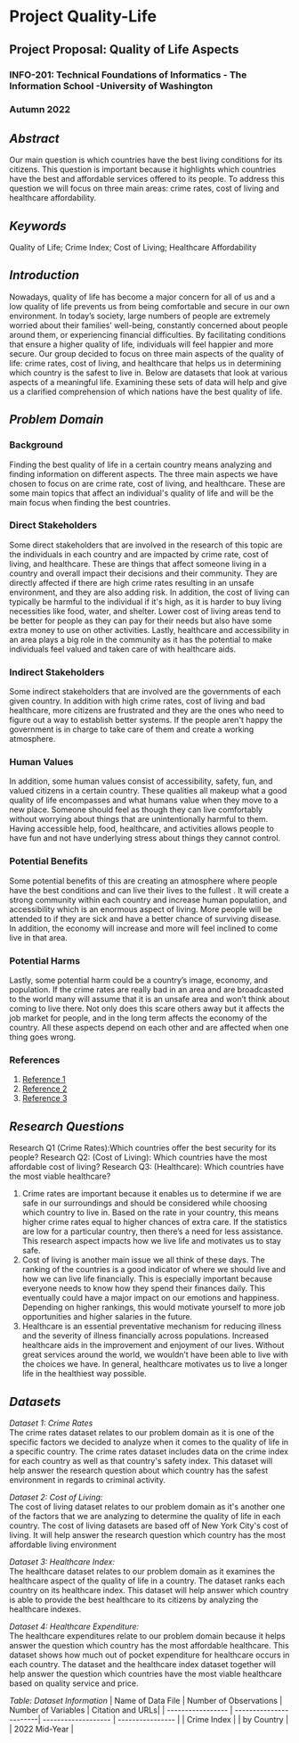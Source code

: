 # Project Quality-Life
## Project Proposal: Quality of Life Aspects
### INFO-201: Technical Foundations of Informatics - The Information School -University of Washington
### Autumn 2022

## **_Abstract_**  
Our main question is which countries have the best living conditions for its citizens. This question is important because it highlights which countries have the best and affordable services offered to its people. To address this question we will focus on three main areas: crime rates, cost of living and healthcare affordability.

## **_Keywords_**  
Quality of Life; Crime Index; Cost of Living; Healthcare Affordability

## **_Introduction_**  
Nowadays, quality of life has become a major concern for all of us and a low quality of life prevents us from being comfortable and secure in our own environment. In today’s society, large numbers of people are extremely worried about their families’ well-being, constantly concerned about people around them, or experiencing financial difficulties. By facilitating conditions that ensure a higher quality of life, individuals will feel happier and more secure. Our group decided to focus on three main aspects of the quality of life: crime rates, cost of living, and healthcare that helps us in determining which country is the safest to live in. Below are datasets that look at various aspects of a meaningful life. Examining these sets of data will help and give us a clarified comprehension of which nations have the best quality of life.

## **_Problem Domain_**
### Background  
Finding the best quality of life in a certain country means analyzing and finding information on different aspects. The three main aspects we have chosen to focus on are crime rate, cost of living, and healthcare. These are some main topics that affect an individual's quality of life and will be the main focus when finding the best countries.

### Direct Stakeholders
Some direct stakeholders that are involved in the research of this topic are the individuals in each country and are impacted by crime rate, cost of living, and healthcare. These are things that affect someone living in a country and overall impact their decisions and their community. They are directly affected if there are high crime rates resulting in an unsafe environment, and they are also adding risk. In addition, the cost of living can typically be harmful to the individual if it's high, as it is harder to buy living necessities like food, water, and shelter. Lower cost of living areas tend to be better for people as they can pay for their needs but also have some extra money to use on other activities. Lastly, healthcare and accessibility in an area plays a big role in the community as it has the potential to make individuals feel valued and taken care of with healthcare aids.

### Indirect Stakeholders
Some indirect stakeholders that are involved are the governments of each given country. In addition with high crime rates, cost of living and bad healthcare, more citizens are frustrated and they are the ones who need to figure out a way to establish better systems. If the people aren't happy the government is in charge to take care of them and create a working atmosphere.

### Human Values  
In addition, some human values consist of accessibility, safety, fun, and valued citizens in a certain country. These qualities all makeup what a good quality of life encompasses and what humans value when they move to a new place. Someone should feel as though they can live comfortably without worrying about things that are unintentionally harmful to them. Having accessible help, food, healthcare, and activities allows people to have fun and not have underlying stress about things they cannot control.

### Potential Benefits  
Some potential benefits of this are creating an atmosphere where people have the best conditions and can live their lives to the fullest . It will create a strong community within each country and increase human population, and accessibility which is an enormous aspect of living. More people will be attended to if they are sick and have a better chance of surviving disease. In addition, the economy will increase and more will feel inclined to come live in that area.

### Potential Harms
Lastly, some potential harm could be a country’s image, economy, and population. If the crime rates are really bad in an area and are broadcasted to the world many will assume that it is an unsafe area and won’t think about coming to live there. Not only does this scare others away but it affects the job market for people, and in the long term affects the economy of the country. All these aspects depend on each other and are affected when one thing goes wrong.  

### References
1) [Reference 1]( https://www.william-russell.com/blog/safest-countries-in-the-world-for-expats/)
2) [Reference 2](https://www.usnews.com/news/best-countries/rankings/quality-of-life)
3) [Reference 3](https://www.thelancet.com/journals/lancet/article/PIIS0140-6736(18)30994-2/fulltext)

## **_Research Questions_**   
Research Q1 (Crime Rates):Which countries offer the best security for its people?
Research Q2: (Cost of Living): Which countries have the most affordable cost of living?
Research Q3: (Healthcare): Which countries have the most viable healthcare?

1) Crime rates are important because it enables us to determine if we are safe in our surroundings and should be considered while choosing which country to live in. Based on the rate in your country, this means higher crime rates equal to higher chances of extra care. If the statistics are low for a particular country, then there’s a need for less assistance. This research aspect impacts how we live life and motivates us to stay safe.
2) Cost of living is another main issue we all think of these days. The ranking of the countries is a good indicator of where we should live and how we can live life financially. This is especially important because everyone needs to know how they spend their finances daily.  This eventually could have a major impact on our emotions and happiness. Depending on higher rankings, this would motivate yourself to more job opportunities and higher salaries in the future.
3) Healthcare is an essential preventative mechanism for reducing illness and the severity of illness financially across populations. Increased healthcare aids in the improvement and enjoyment of our lives. Without great services around the world, we wouldn’t have been able to live with the choices we have. In general, healthcare motivates us to live a longer life in the healthiest way possible.

## **_Datasets_**
*Dataset 1: Crime Rates*  
The crime rates dataset relates to our problem domain as it is one of the specific factors we decided to analyze when it comes to the quality of life in a specific country.  The crime rates dataset includes data on the crime index for each country as well as that country's safety index. This dataset will help answer the research question about which country has the safest environment in regards to criminal activity.

*Dataset 2: Cost of Living:*  
The cost of living dataset relates to our problem domain as it's another one of the factors that we are analyzing to determine the quality of life in each country. The cost of living datasets are based off of New York City's cost of living. It will help answer the research question which country has the most affordable living environment

*Dataset 3: Healthcare Index:*  
The healthcare dataset relates to our problem domain as it examines the healthcare aspect of the quality of life in a country. The dataset ranks each country on its healthcare index. This dataset will help answer which country is able to provide the best healthcare to its citizens by analyzing the healthcare indexes.

*Dataset 4: Healthcare Expenditure:*  
The healthcare expenditures relate to our problem domain because it helps answer the question which country has the most affordable healthcare. This dataset shows how much out of pocket expenditure for healthcare occurs in each country. The dataset and the healthcare index dataset together will help answer the question which countries have the most viable healthcare based on quality service and price.

*Table: Dataset Information*
| Name of Data File | Number of Observations | Number of Variables | Citation and URLs|
| ----------------- | -----------------------| ------------------- | ---------------- |
|  Crime Index      |
|  by Country       |
|  2022 Mid-Year    |
